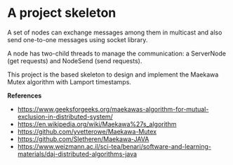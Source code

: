 # A project skeleton

A set of nodes can exchange messages among them in multicast and also send one-to-one messages using socket library.

A node has two-child threads to manage the communication: a ServerNode (get requests) and NodeSend (send requests).

This project is the based skeleton to design and implement the Maekawa Mutex algorithm with Lamport timestamps.

**References**
- https://www.geeksforgeeks.org/maekawas-algorithm-for-mutual-exclusion-in-distributed-system/
- https://en.wikipedia.org/wiki/Maekawa%27s_algorithm
- https://github.com/yvetterowe/Maekawa-Mutex
- https://github.com/Sletheren/Maekawa-JAVA
- https://www.weizmann.ac.il/sci-tea/benari/software-and-learning-materials/daj-distributed-algorithms-java
